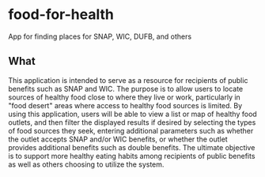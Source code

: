# food-for-health
App for finding places for SNAP, WIC, DUFB, and others

## What
This application is intended to serve as a resource for recipients of public benefits such as SNAP and WIC. The purpose is to allow users to locate sources of healthy food close to where they live or work, particularly in "food desert" areas where access to healthy food sources is limited. By using this application, users will be able to view a list or map of healthy food outlets, and then filter the displayed results if desired by selecting the types of food sources they seek, entering additional parameters such as whether the outlet accepts SNAP and/or WIC benefits, or whether the outlet provides additional benefits such as double benefits.
The ultimate objective is to support more healthy eating habits among recipients of public benefits as well as others choosing to utilize the system.

